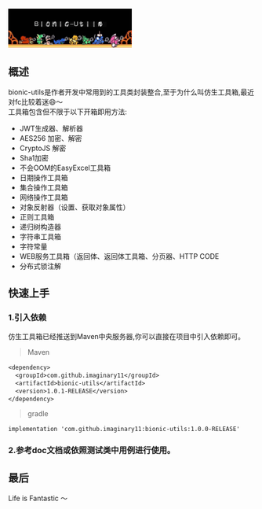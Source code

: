 <p align="left">
  <a href="#">
    <img
      alt="moss"
      src="https://github.com/Imaginary11/bionic-utils/blob/master/bionic-utils.jpg"
      width="50%"
    />
  </a>
</p>

## 概述
bionic-utils是作者开发中常用到的工具类封装整合,至于为什么叫仿生工具箱,最近对fc比较着迷😄～<br>
工具箱包含但不限于以下开箱即用方法:
- JWT生成器、解析器
- AES256 加密、解密
- CryptoJS 解密
- Sha1加密
- 不会OOM的EasyExcel工具箱 
- 日期操作工具箱
- 集合操作工具箱
- 网络操作工具箱
- 对象反射器（设置、获取对象属性）
- 正则工具箱
- 递归树构造器
- 字符串工具箱
- 字符常量
- WEB服务工具箱（返回体、返回体工具箱、分页器、HTTP CODE
- 分布式锁注解

## 快速上手
### 1.引入依赖
仿生工具箱已经推送到Maven中央服务器,你可以直接在项目中引入依赖即可。
> Maven 

    <dependency>
      <groupId>com.github.imaginary11</groupId>
      <artifactId>bionic-utils</artifactId>
      <version>1.0.1-RELEASE</version>
    </dependency>

> gradle 

    implementation 'com.github.imaginary11:bionic-utils:1.0.0-RELEASE'
    
 ### 2.参考doc文档或依照测试类中用例进行使用。
 
 ## 最后
 Life is Fantastic ～
 
